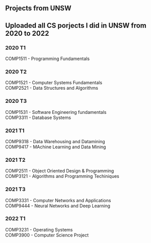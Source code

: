 ## Projects from UNSW
Uploaded all CS porjects I did in UNSW from 2020 to 2022
-------------------------------------------------------------------------
### 2020 T1
COMP1511 - Programming Fundamentals  

### 2020 T2
COMP1521 - Computer Systems Fundamentals  
COMP2521 - Data Structures and Algorithms  

### 2020 T3
COMP1531 - Software Engineering fundamentals  
COMP3311 - Database Systems  

### 2021 T1 
COMP9318 - Data Warehousing and Datamining  
COMP9417 - MAchine Learning and Data Mining  

### 2021 T2
COMP2511 - Object Oriented Design & Programming  
COMP3121 - Algorithms and Programming Techiniques  

### 2021 T3
COMP3331 - Computer Networks and Applications  
COMP9444 - Neural Networks and Deep Learning  

### 2022 T1
COMP3231 - Operating Systems  
COMP3900 - Computer Science Project  
